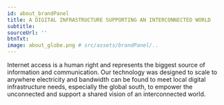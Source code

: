 ```yaml
---
id: about_brandPanel
title: A DIGITAL INFRASTRUCTURE SUPPORTING AN INTERCONNECTED WORLD
subtitle:
sourceUrl: ''
btnTxt: 
image: about_globe.png # src/assets/brandPanel/..
---
```

Internet access is a human right and represents the biggest source of information and communication. Our technology was designed to scale to anywhere electricity and  bandwidth can be found to meet local digital infrastructure needs, especially the global south, to empower the unconnected and support a shared vision of an interconnected world.